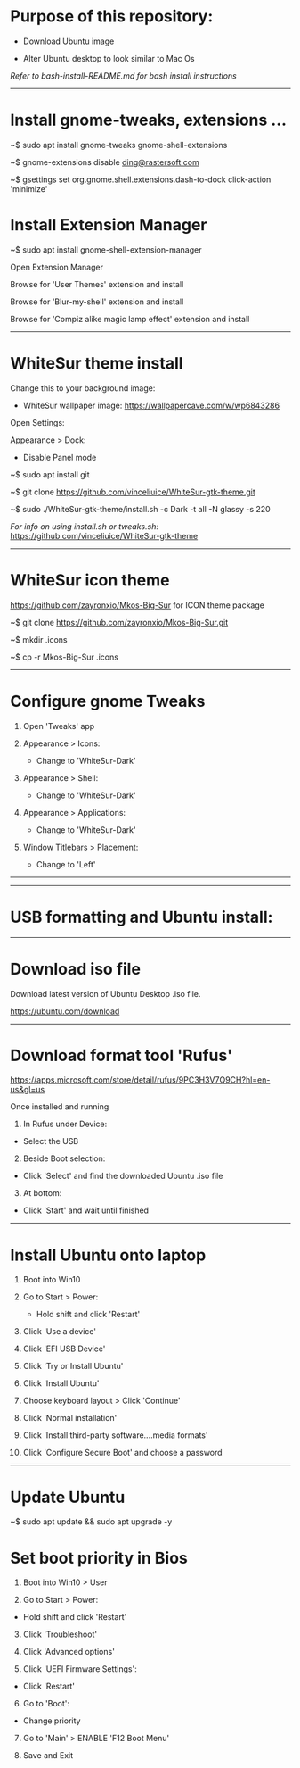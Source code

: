 
# Purpose of this repository:

- Download Ubuntu image

- Alter Ubuntu desktop to look similar to Mac Os

*Refer to bash-install-README.md for bash install instructions*


________________________________________________________________________

# Install gnome-tweaks, extensions ...

~$ sudo apt install gnome-tweaks gnome-shell-extensions

~$ gnome-extensions disable ding@rastersoft.com

~$ gsettings set org.gnome.shell.extensions.dash-to-dock click-action 'minimize'

# Install Extension Manager

~$ sudo apt install gnome-shell-extension-manager

Open Extension Manager

Browse for 'User Themes' extension and install

Browse for 'Blur-my-shell' extension and install

Browse for 'Compiz alike magic lamp effect' extension and install


________________________________________________________________________

# WhiteSur theme install

Change this to your background image:
  - WhiteSur wallpaper image: https://wallpapercave.com/w/wp6843286

Open Settings:

Appearance > Dock:
  - Disable Panel mode 

~$ sudo apt install git

~$ git clone https://github.com/vinceliuice/WhiteSur-gtk-theme.git

~$ sudo ./WhiteSur-gtk-theme/install.sh -c Dark -t all -N glassy -s 220

*For info on using install.sh or tweaks.sh:*
https://github.com/vinceliuice/WhiteSur-gtk-theme


________________________________________________________________________

# WhiteSur icon theme

https://github.com/zayronxio/Mkos-Big-Sur for ICON theme package

~$ git clone https://github.com/zayronxio/Mkos-Big-Sur.git

~$ mkdir .icons

~$ cp -r Mkos-Big-Sur .icons


________________________________________________________________________

# Configure gnome Tweaks

1.  Open 'Tweaks' app

2.  Appearance > Icons:
    - Change to 'WhiteSur-Dark'

3.  Appearance > Shell:
    - Change to 'WhiteSur-Dark'

4.  Appearance > Applications:
    - Change to 'WhiteSur-Dark'

5.  Window Titlebars > Placement:
    - Change to 'Left'


________________________________________________________________________
________________________________________________________________________



# USB formatting and Ubuntu install:


_____________________________________________________________________

# Download iso file

Download latest version of Ubuntu Desktop .iso file.

https://ubuntu.com/download


_______________________________________________________________________

# Download format tool 'Rufus' 


https://apps.microsoft.com/store/detail/rufus/9PC3H3V7Q9CH?hl=en-us&gl=us

Once installed and running

1.  In Rufus under Device:   
 -   Select the USB

2.  Beside Boot selection:
-   Click 'Select' and find the downloaded Ubuntu .iso file

3.  At bottom:
-   Click 'Start' and wait until finished


________________________________________________________________________

# Install Ubuntu onto laptop


1.  Boot into Win10

2.   Go to Start > Power: 
     - Hold shift and click 'Restart'

3.   Click 'Use a device'

4.   Click 'EFI USB Device'

5.   Click 'Try or Install Ubuntu'

6.   Click 'Install Ubuntu'

7.   Choose keyboard layout > Click 'Continue'

9.   Click 'Normal installation'

10.  Click 'Install third-party software....media formats'

11.  Click 'Configure Secure Boot' and choose a password


________________________________________________________________________

# Update Ubuntu

~$ sudo apt update && sudo apt upgrade -y

# Set boot priority in Bios


1.  Boot into Win10 > User

2.  Go to Start > Power:
   - Hold shift and click 'Restart'

3.  Click 'Troubleshoot'

4.  Click 'Advanced options'

5.  Click 'UEFI Firmware Settings':
   - Click 'Restart'

6.  Go to 'Boot':
   - Change priority

7.  Go to 'Main' > ENABLE 'F12 Boot Menu'

8.  Save and Exit
